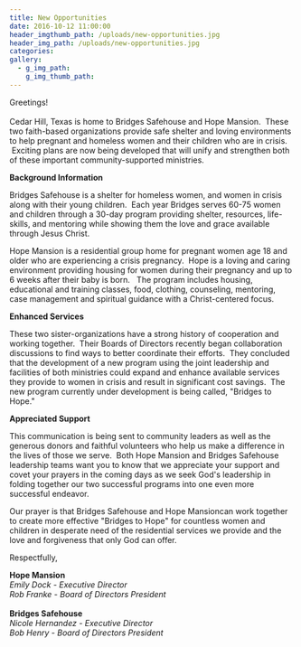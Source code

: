 ```yaml
---
title: New Opportunities
date: 2016-10-12 11:00:00
header_imgthumb_path: /uploads/new-opportunities.jpg
header_img_path: /uploads/new-opportunities.jpg
categories:
gallery:
  - g_img_path:
    g_img_thumb_path:
---
```



Greetings!
<br>
<br>Cedar Hill, Texas is home to Bridges Safehouse and Hope Mansion.  These two faith-based organizations provide safe shelter and loving environments to help pregnant and homeless women and their children who are in crisis.  Exciting plans are now being developed that will unify and strengthen both of these important community-supported ministries.

**Background Information**

Bridges Safehouse is a shelter for homeless women, and women in crisis along with their young children.  Each year Bridges serves 60-75 women and children through a 30-day program providing shelter, resources, life-skills, and mentoring while showing them the love and grace available through Jesus Christ.

Hope Mansion is a residential group home for pregnant women age 18 and older who are experiencing a crisis pregnancy.  Hope is a loving and caring environment providing housing for women during their pregnancy and up to 6 weeks after their baby is born.   The program includes housing, educational and training classes, food, clothing, counseling, mentoring, case management and spiritual guidance with a Christ-centered focus.

**Enhanced Services**

These two sister-organizations have a strong history of cooperation and working together.  Their Boards of Directors recently began collaboration discussions to find ways to better coordinate their efforts.  They concluded that the development of a new program using the joint leadership and facilities of both ministries could expand and enhance available services they provide to women in crisis and result in significant cost savings.  The new program currently under development is being called, "Bridges to Hope."

**Appreciated Support**

This communication is being sent to community leaders as well as the generous donors and faithful volunteers who help us make a difference in the lives of those we serve.  Both Hope Mansion and Bridges Safehouse leadership teams want you to know that we appreciate your support and covet your prayers in the coming days as we seek God's leadership in folding together our two successful programs into one even more successful endeavor.

Our prayer is that Bridges Safehouse and Hope Mansioncan work together to create more effective "Bridges to Hope" for countless women and children in desperate need of the residential services we provide and the love and forgiveness that only God can offer.

Respectfully,

**Hope Mansion**
<br>*Emily Dock - Executive Director
<br>Rob Franke - Board of Directors President*
<br>
<br>**Bridges Safehouse**
<br>*Nicole Hernandez - Executive Director
<br>Bob Henry - Board of Directors President*